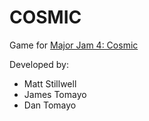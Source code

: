 # COSMIC

Game for [Major Jam 4: Cosmic](https://itch.io/jam/major-jam-4-cosmic)

Developed by:
- Matt Stillwell
- James Tomayo
- Dan Tomayo
